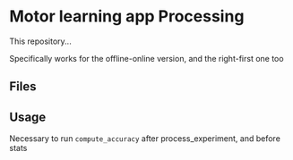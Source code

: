 # Motor learning app Processing

This repository...

Specifically works for the offline-online version, and the right-first one too

## Files

## Usage

Necessary to run `compute_accuracy` after process_experiment, and before stats
